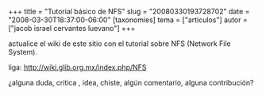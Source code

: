 +++
title = "Tutorial básico de NFS"
slug = "20080330193728702"
date = "2008-03-30T18:37:00-06:00"
[taxonomies]
tema = ["articulos"]
autor = ["jacob israel cervantes luevano"]
+++

actualice el wiki de este sitio con el tutorial sobre NFS (Network File
System).

liga:
<a href="http://wiki.glib.org.mx/index.php/NFS">http://wiki.glib.org.mx/index.php/NFS</a>

¿alguna duda, critica , idea, chiste, algún comentario, alguna
contribución?

